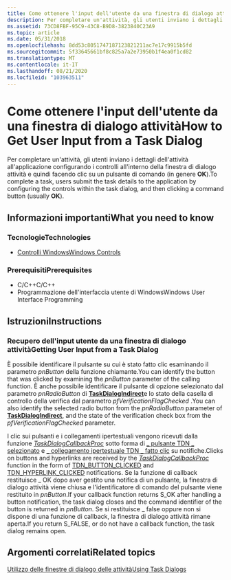 ```yaml
---
title: Come ottenere l'input dell'utente da una finestra di dialogo attività
description: Per completare un'attività, gli utenti inviano i dettagli dell'attività all'applicazione configurando i controlli all'interno della finestra di dialogo attività e quindi facendo clic su un pulsante di comando (in genere OK).
ms.assetid: 73CD8FBF-95C9-43C8-B9D8-3823840C23A9
ms.topic: article
ms.date: 05/31/2018
ms.openlocfilehash: 8dd53c8051747187123821211ac7e17c9915b5fd
ms.sourcegitcommit: 5f33645661bf8c825a7a2e73950b1f4ea0f1cd82
ms.translationtype: MT
ms.contentlocale: it-IT
ms.lasthandoff: 08/21/2020
ms.locfileid: "103963511"
---
```

# <a name="how-to-get-user-input-from-a-task-dialog"></a><span data-ttu-id="69cf6-103">Come ottenere l'input dell'utente da una finestra di dialogo attività</span><span class="sxs-lookup"><span data-stu-id="69cf6-103">How to Get User Input from a Task Dialog</span></span>

<span data-ttu-id="69cf6-104">Per completare un'attività, gli utenti inviano i dettagli dell'attività all'applicazione configurando i controlli all'interno della finestra di dialogo attività e quindi facendo clic su un pulsante di comando (in genere **OK**).</span><span class="sxs-lookup"><span data-stu-id="69cf6-104">To complete a task, users submit the task details to the application by configuring the controls within the task dialog, and then clicking a command button (usually **OK**).</span></span>

## <a name="what-you-need-to-know"></a><span data-ttu-id="69cf6-105">Informazioni importanti</span><span class="sxs-lookup"><span data-stu-id="69cf6-105">What you need to know</span></span>

### <a name="technologies"></a><span data-ttu-id="69cf6-106">Tecnologie</span><span class="sxs-lookup"><span data-stu-id="69cf6-106">Technologies</span></span>

-   [<span data-ttu-id="69cf6-107">Controlli Windows</span><span class="sxs-lookup"><span data-stu-id="69cf6-107">Windows Controls</span></span>](window-controls.md)

### <a name="prerequisites"></a><span data-ttu-id="69cf6-108">Prerequisiti</span><span class="sxs-lookup"><span data-stu-id="69cf6-108">Prerequisites</span></span>

-   <span data-ttu-id="69cf6-109">C/C++</span><span class="sxs-lookup"><span data-stu-id="69cf6-109">C/C++</span></span>
-   <span data-ttu-id="69cf6-110">Programmazione dell'interfaccia utente di Windows</span><span class="sxs-lookup"><span data-stu-id="69cf6-110">Windows User Interface Programming</span></span>

## <a name="instructions"></a><span data-ttu-id="69cf6-111">Istruzioni</span><span class="sxs-lookup"><span data-stu-id="69cf6-111">Instructions</span></span>

### <a name="getting-user-input-from-a-task-dialog"></a><span data-ttu-id="69cf6-112">Recupero dell'input utente da una finestra di dialogo attività</span><span class="sxs-lookup"><span data-stu-id="69cf6-112">Getting User Input from a Task Dialog</span></span>

<span data-ttu-id="69cf6-113">È possibile identificare il pulsante su cui è stato fatto clic esaminando il parametro *pnButton* della funzione chiamante.</span><span class="sxs-lookup"><span data-stu-id="69cf6-113">You can identify the button that was clicked by examining the *pnButton* parameter of the calling function.</span></span> <span data-ttu-id="69cf6-114">È anche possibile identificare il pulsante di opzione selezionato dal parametro *pnRadioButton* di [**TaskDialogIndirect**](/windows/desktop/api/Commctrl/nf-commctrl-taskdialogindirect)e lo stato della casella di controllo della verifica dal parametro *pfVerificationFlagChecked* .</span><span class="sxs-lookup"><span data-stu-id="69cf6-114">You can also identify the selected radio button from the *pnRadioButton* parameter of [**TaskDialogIndirect**](/windows/desktop/api/Commctrl/nf-commctrl-taskdialogindirect), and the state of the verification check box from the *pfVerificationFlagChecked* parameter.</span></span>

<span data-ttu-id="69cf6-115">I clic sui pulsanti e i collegamenti ipertestuali vengono ricevuti dalla funzione [*TaskDialogCallbackProc*](/windows/win32/api/commctrl/nc-commctrl-pftaskdialogcallback) sotto forma di [ \_ pulsante TDN \_ selezionato](tdn-button-clicked.md) e [ \_ collegamento ipertestuale TDN \_ fatto clic](tdn-hyperlink-clicked.md) su notifiche.</span><span class="sxs-lookup"><span data-stu-id="69cf6-115">Clicks on buttons and hyperlinks are received by the [*TaskDialogCallbackProc*](/windows/win32/api/commctrl/nc-commctrl-pftaskdialogcallback) function in the form of [TDN\_BUTTON\_CLICKED](tdn-button-clicked.md) and [TDN\_HYPERLINK\_CLICKED](tdn-hyperlink-clicked.md) notifications.</span></span> <span data-ttu-id="69cf6-116">Se la funzione di callback restituisce \_ OK dopo aver gestito una notifica di un pulsante, la finestra di dialogo attività viene chiusa e l'identificatore di comando del pulsante viene restituito in *pnButton*.</span><span class="sxs-lookup"><span data-stu-id="69cf6-116">If your callback function returns S\_OK after handling a button notification, the task dialog closes and the command identifier of the button is returned in *pnButton*.</span></span> <span data-ttu-id="69cf6-117">Se si restituisce \_ false oppure non si dispone di una funzione di callback, la finestra di dialogo attività rimane aperta.</span><span class="sxs-lookup"><span data-stu-id="69cf6-117">If you return S\_FALSE, or do not have a callback function, the task dialog remains open.</span></span>

## <a name="related-topics"></a><span data-ttu-id="69cf6-118">Argomenti correlati</span><span class="sxs-lookup"><span data-stu-id="69cf6-118">Related topics</span></span>

<dl> <dt>

[<span data-ttu-id="69cf6-119">Utilizzo delle finestre di dialogo delle attività</span><span class="sxs-lookup"><span data-stu-id="69cf6-119">Using Task Dialogs</span></span>](using-task-dialogs.md)
</dt> </dl>

 

 